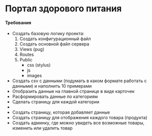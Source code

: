 # Портал здорового питания

#### Требования
- Создать базовую логику проекта:
  1. Создать конфигурационный файл
  2. Создать основной файл сервера
  3. Views (pug)
  4. Routes
  5. Public
     - css (stylus)
     - js
     - images
- Создать csv с данными (подумать в каком формате работать с данными) и наполнить 10 примерами
- Отобразить данные на главной странице в виде карточек
- Расформировать данные по категориям
- Сделать страницу для каждой категории
- 
- Создать страницу, которая добавляет данные
- Создать страницу для отображения каждого товара (продукта)
- Создать админку, где можно увидеть все возможные товары, изменить или удалить товар